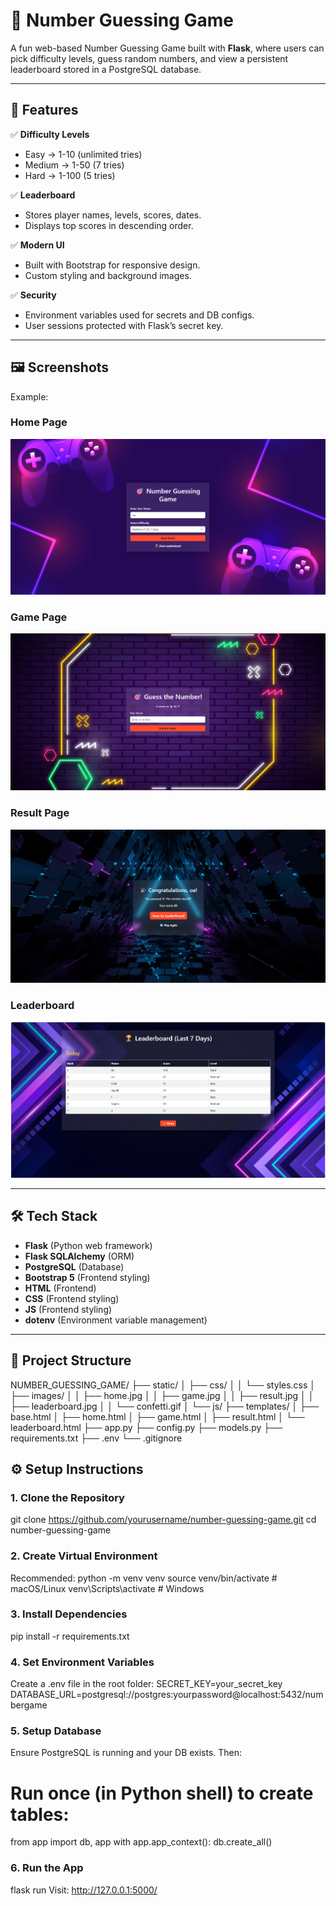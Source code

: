 # 🎯 Number Guessing Game

A fun web-based Number Guessing Game built with **Flask**, where users can pick difficulty levels, guess random numbers, and view a persistent leaderboard stored in a PostgreSQL database.

---

## 🚀 Features

✅ **Difficulty Levels**
- Easy → 1-10 (unlimited tries)
- Medium → 1-50 (7 tries)
- Hard → 1-100 (5 tries)

✅ **Leaderboard**
- Stores player names, levels, scores, dates.
- Displays top scores in descending order.

✅ **Modern UI**
- Built with Bootstrap for responsive design.
- Custom styling and background images.

✅ **Security**
- Environment variables used for secrets and DB configs.
- User sessions protected with Flask’s secret key.

---

## 🖼️ Screenshots

Example:


### Home Page
![Home](images/home.png)

### Game Page
![Game](images/game.png)

### Result Page
![Result](images/win.png)

### Leaderboard
![Leaderboard](images/leaderboard.png)

---

## 🛠️ Tech Stack

- **Flask** (Python web framework)
- **Flask SQLAlchemy** (ORM)
- **PostgreSQL** (Database)
- **Bootstrap 5** (Frontend styling)
- **HTML** (Frontend)
- **CSS** (Frontend styling)
- **JS** (Frontend styling)
- **dotenv** (Environment variable management)

---

## 📂 Project Structure

NUMBER_GUESSING_GAME/
├── static/
│   ├── css/
│   │   └── styles.css
│   ├── images/
│   │   ├── home.jpg
│   │   ├── game.jpg
│   │   ├── result.jpg
│   │   ├── leaderboard.jpg
│   │   └── confetti.gif
│   └── js/
├── templates/
│   ├── base.html
│   ├── home.html
│   ├── game.html
│   ├── result.html
│   └── leaderboard.html
├── app.py
├── config.py
├── models.py
├── requirements.txt
├── .env
└── .gitignore



## ⚙️ Setup Instructions

### 1. Clone the Repository

git clone https://github.com/yourusername/number-guessing-game.git
cd number-guessing-game

### 2. Create Virtual Environment
Recommended:
python -m venv venv
source venv/bin/activate         # macOS/Linux
venv\Scripts\activate            # Windows


### 3. Install Dependencies
pip install -r requirements.txt


### 4. Set Environment Variables
Create a .env file in the root folder:
SECRET_KEY=your_secret_key
DATABASE_URL=postgresql://postgres:yourpassword@localhost:5432/numbergame



### 5. Setup Database
Ensure PostgreSQL is running and your DB exists. Then:
# Run once (in Python shell) to create tables:
from app import db, app
with app.app_context():
    db.create_all()


### 6. Run the App
flask run
Visit: http://127.0.0.1:5000/


